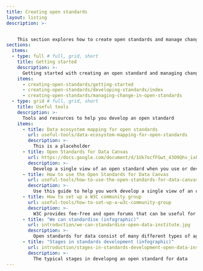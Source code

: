 ```yaml
---
title: Creating open standards
layout: listing
description: >- 


    This section explores how to create open standards and manage change.
sections:
  items:
  - type: full # full, grid, short
    title: Getting started
    description: >-
      Getting started with creating an open standard and managing change
    items:
      - creating-open-standards/getting-started
      - creating-open-standards/developing-standards/index
      - creating-open-standards/managing-change-in-open-standards
  - type: grid # full, grid, short
    title: Useful tools
    description: >-
      Tools and resources to help you develop an open standard
    items:
      - title: Data ecosystem mapping for open standards
        url: useful-tools/data-ecosystem-mapping-for-open-standards
        description: >-
          This is a placeholder
      - title: Open Standards for Data Canvas
        url: https://docs.google.com/document/d/1Uk7ocfFGwt_43O9Qhv_ixP4s0MDCOi1Sncl_t-Nn6wg/edit?usp=sharing
        description: >-
          Develop a single view of an open standard when you use or develop an open standard          
      - title: How to use the Open Standards for Data Canvas
        url: useful-tools/how-to-use-the-open-standards-for-data-canvas
        description: >-
          Use this guide to help you work develop a single view of an open standard
      - title: How to set up a W3C community group
        url: useful-tools/how-to-set-up-a-w3c-community-group
        description: >-
          W3C provides fee-free and open forums that can be useful for open standards development
      - title: "We can standardise (infographic)"
        url: introduction/we-can-standardise-open-data-institute.jpg
        description: >-
          Open standards for data consist of many different types of agreement
      - title: "Stages in standards development (infographic)"
        url: introduction/stages-in-standards-development-open-data-institute.jpg
        description: >-
          The typical stages in developng an open standard for data                      
---
```

